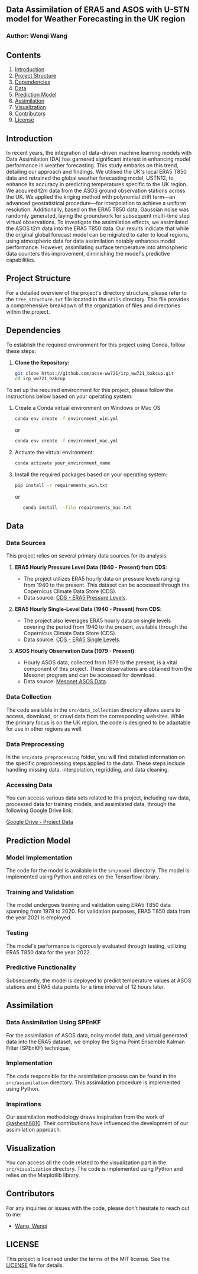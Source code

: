 ## Data Assimilation of ERA5 and ASOS with U-STN model for Weather Forecasting in the UK region

### Author: Wenqi Wang

Contents
---------------------

<!-- TOC -->

1. [Introduction](#introduction)
2. [Project Structure](#project-structure)
3. [Dependencies](#dependencies)
4. [Data](#data)
5. [Prediction Model](#prediction-model)
6. [Assimilation](#assimilation)
7. [Visualization](#visualization)
8. [Contributors](#contributors)
9. [License](#license)

<!-- TOC -->

Introduction
------------

In recent years, the integration of data-driven machine learning models with Data Assimilation (DA) has garnered
significant interest in enhancing model performance in weather forecasting. This study embarks on this trend, detailing
our approach and findings. We utilised the UK's local ERA5 T850 data and retrained the global weather forecasting model,
USTN12, to enhance its accuracy in predicting temperatures specific to the UK region. We acquired t2m data from the ASOS
ground observation stations across the UK. We applied the kriging method with polynomial drift term—an advanced
geostatistical procedure—for interpolation to achieve a uniform resolution. Additionally, based on the ERA5 T850 data,
Gaussian noise was randomly generated, laying the groundwork for subsequent multi-time step virtual observations. To
investigate the assimilation effects, we assimilated the ASOS t2m data into the ERA5 T850 data. Our results indicate
that while the original global forecast model can be migrated to cater to local regions, using atmospheric data for data
assimilation notably enhances model performance. However, assimilating surface temperature into atmospheric data
counters this improvement, diminishing the model's predictive capabilities.

Project Structure
------------

For a detailed overview of the project's directory structure, please refer to the `tree_structure.txt` file located in
the `utils` directory. This file provides a comprehensive breakdown of the organization of files and directories within
the project.


Dependencies
------------
To establish the required environment for this project using Conda, follow these steps:

1. **Clone the Repository:**

   ```bash
   git clone https://github.com/acse-ww721/irp_ww721_bakcup.git
   cd irp_ww721_bakcup

To set up the required environment for this project, please follow the instructions below based on your operating
system:

1. Create a Conda virtual environment on Windows or Mac OS

   ```bash
   conda env create -f environment_win.yml
    ```
   or
    ```bash
    conda env create -f environment_mac.yml
     ```
2. Activate the virtual environment:
   ```bash
   conda activate your_environment_name
    ```
3. Install the required packages based on your operating system:

   ```bash
   pip install -r requirements_win.txt
   ```
   or
    ```bash
       conda install --file requirements_mac.txt
    ```

Data
------------

### Data Sources

This project relies on several primary data sources for its analysis:

1. **ERA5 Hourly Pressure Level Data (1940 - Present) from CDS**:
   - The project utilizes ERA5 hourly data on pressure levels ranging from 1940 to the present. This dataset can be
     accessed through the Copernicus Climate Data Store (CDS).
   - Data
     source: [CDS - ERA5 Pressure Levels](https://cds.climate.copernicus.eu/cdsapp#!/dataset/reanalysis-era5-pressure-levels?tab=overview).

2. **ERA5 Hourly Single-Level Data (1940 - Present) from CDS**:
   - The project also leverages ERA5 hourly data on single levels covering the period from 1940 to the present,
     available through the Copernicus Climate Data Store (CDS).
   - Data
     source: [CDS - ERA5 Single Levels](https://cds.climate.copernicus.eu/cdsapp#!/dataset/reanalysis-era5-single-levels?tab=overview).

3. **ASOS Hourly Observation Data (1979 - Present)**:
   - Hourly ASOS data, collected from 1979 to the present, is a vital component of this project. These observations are
     obtained from the Mesonet program and can be accessed for download.
   - Data source: [Mesonet ASOS Data](https://mesonet.agron.iastate.edu/request/download.phtml?network=GB__ASOS).

### Data Collection

The code available in the `src/data_collection` directory allows users to access, download, or crawl data from the
corresponding websites. While the primary focus is on the UK region, the code is designed to be adaptable for use in
other regions as well.

### Data Preprocessing

In the `src/data_preprocessing` folder, you will find detailed information on the specific preprocessing steps applied
to the data. These steps include handling missing data, interpolation, regridding, and data cleaning.

### Accessing Data

You can access various data sets related to this project, including raw data, processed data for training models, and
assimilated data, through the following Google Drive link:

[Google Drive - Project Data](https://drive.google.com/drive/folders/1JE6XWrNgVNdoxr4xXAQNjWPK_91YDCJM?usp=sharing)


Prediction Model
------------

### Model Implementation

The code for the model is available in the `src/model` directory. The model is implemented using Python and relies on
the Tensorflow library.

### Training and Validation

The model undergoes training and validation using ERA5 T850 data spanning from 1979 to 2020. For validation purposes,
ERA5 T850 data from the year 2021 is employed.

### Testing

The model's performance is rigorously evaluated through testing, utilizing ERA5 T850 data for the year 2022.

### Predictive Functionality

Subsequently, the model is deployed to predict temperature values at ASOS stations and ERA5 data points for a time
interval of 12 hours later.


Assimilation
------------

### Data Assimilation Using SPEnKF

For the assimilation of ASOS data, noisy model data, and virtual generated data into the ERA5 dataset, we employ the
Sigma Point Ensemble Kalman Filter (SPEnKF) technique.

### Implementation

The code responsible for the assimilation process can be found in the `src/assimilation` directory. This assimilation
procedure is implemented using Python.

### Inspirations

Our assimilation methodology draws inspiration from the work of [@ashesh6810](https://github.com/ashesh6810/DDWP-DA).
Their contributions have influenced the development of our assimilation approach.

Visualization
------------

You can access all the code related to the visualization part in the `src/visualization` directory. The code is
implemented using Python and relies on the Matplotlib library.

Contributors
------------
For any inquiries or issues with the code, please don't hesitate to reach out to me:

* [Wang, Wenqi](mailto:wenqi.wang21@imperial.ac.uk)

LICENSE
------------
This project is licensed under the terms of the MIT license. See the [LICENSE](LICENSE) file for details.
